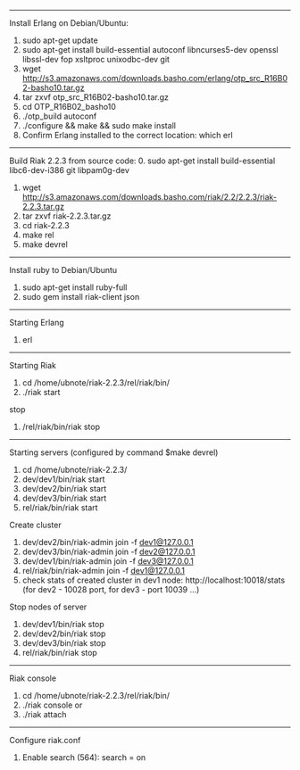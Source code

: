 ---------------------
Install Erlang on Debian/Ubuntu:
1. sudo apt-get update
2. sudo apt-get install build-essential autoconf libncurses5-dev openssl libssl-dev fop xsltproc unixodbc-dev git
3. wget http://s3.amazonaws.com/downloads.basho.com/erlang/otp_src_R16B02-basho10.tar.gz
4. tar zxvf otp_src_R16B02-basho10.tar.gz
5. cd OTP_R16B02_basho10
6. ./otp_build autoconf
7. ./configure && make && sudo make install
8. Confirm Erlang installed to the correct location: which erl
_____________________________________________

Build Riak 2.2.3 from source code:
0. sudo apt-get install build-essential libc6-dev-i386 git libpam0g-dev
1. wget http://s3.amazonaws.com/downloads.basho.com/riak/2.2/2.2.3/riak-2.2.3.tar.gz
2. tar zxvf riak-2.2.3.tar.gz
3. cd riak-2.2.3
4. make rel
5. make devrel

_____________________________________________

Install ruby to Debian/Ubuntu
1. sudo apt-get install ruby-full
2. sudo gem install riak-client json

---------------------------------------------

Starting Erlang
1. erl

---------------------------------------------

Starting Riak
1. cd /home/ubnote/riak-2.2.3/rel/riak/bin/
2. ./riak start

stop
1. /rel/riak/bin/riak stop
_____________________________________________

Starting servers (configured by command $make devrel)
1. cd /home/ubnote/riak-2.2.3/
2. dev/dev1/bin/riak start
3. dev/dev2/bin/riak start
4. dev/dev3/bin/riak start
5. rel/riak/bin/riak start

Create cluster
1. dev/dev2/bin/riak-admin join -f dev1@127.0.0.1
2. dev/dev3/bin/riak-admin join -f dev2@127.0.0.1
3. dev/dev1/bin/riak-admin join -f dev3@127.0.0.1
4. rel/riak/bin/riak-admin join -f dev1@127.0.0.1
5. check stats of created cluster in dev1 node: http://localhost:10018/stats (for dev2 - 10028 port, for dev3 - port 10039 ...)

Stop nodes of server
1. dev/dev1/bin/riak stop
2. dev/dev2/bin/riak stop
3. dev/dev3/bin/riak stop
4. rel/riak/bin/riak stop

_________________________________________

Riak console
1. cd /home/ubnote/riak-2.2.3/rel/riak/bin/
2. ./riak console
or
2. ./riak attach

_________________________________________

Configure riak.conf

1. Enable search (564): search = on